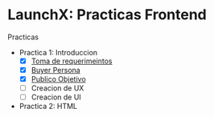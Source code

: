 # LaunchX: Practicas Frontend

Practicas 
 - Practica 1: Introduccion
   - [x] [Toma de requerimeintos](https://view.officeapps.live.com/op/view.aspx?src=https%3A%2F%2Fraw.githubusercontent.com%2FLuis-Pedroza%2FLaunchX%2F670dd63910d7dd086ba4b7af3488f5f6fc2f8b4a%2FPractica%25201%253A%2520Abogabot%2FAbogaBot.docx&wdOrigin=BROWSELINK)
   - [x] [Buyer Persona](https://raw.githubusercontent.com/Luis-Pedroza/LaunchX/main/Practica%201%3A%20Abogabot/Buyer%20Persona.jpg)
   - [x] [Publico Objetivo](https://raw.githubusercontent.com/Luis-Pedroza/LaunchX/main/Practica%201%3A%20Abogabot/Publico%20Objetivo.jpg)
   - [ ] Creacion de UX
   - [ ] Creacion de UI
 - Practica 2: HTML
